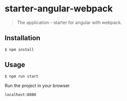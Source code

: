 # starter-angular-webpack

> The application - starter for angular with webpack.

## Installation

```
$ npm install
```

## Usage

```
$ npm run start
```

Run the project in your browser

```
localhost:8080
```
